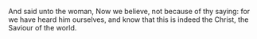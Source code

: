 And said unto the woman, Now we believe, not because of thy saying: for we have heard him ourselves, and know that this is indeed the Christ, the Saviour of the world.
